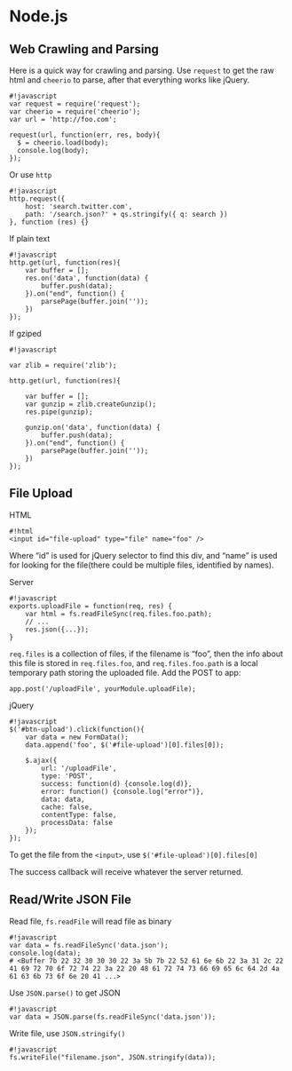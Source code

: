Node.js
=======

Web Crawling and Parsing
------------------------

Here is a quick way for crawling and parsing. Use ``request`` to get the raw html and ``cheerio`` to parse, after that everything works like jQuery.

    #!javascript
    var request = require('request');
    var cheerio = require('cheerio');
    var url = 'http://foo.com';
     
    request(url, function(err, res, body){
      $ = cheerio.load(body);
      console.log(body);
    });

Or use ``http``

    #!javascript
    http.request({    
        host: 'search.twitter.com', 
        path: '/search.json?' + qs.stringify({ q: search }) 
    }, function (res) {}

If plain text

    #!javascript
    http.get(url, function(res){
        var buffer = [];
        res.on('data', function(data) {
            buffer.push(data);
        }).on("end", function() {
            parsePage(buffer.join(''));
        })
    });

If gziped

    #!javascript

    var zlib = require('zlib');

    http.get(url, function(res){
      
        var buffer = [];
        var gunzip = zlib.createGunzip();            
        res.pipe(gunzip);

        gunzip.on('data', function(data) {
            buffer.push(data);
        }).on("end", function() {
            parsePage(buffer.join(''));
        })
    });


File Upload
-----------

HTML

    #!html
    <input id="file-upload" type="file" name="foo" />

Where “id” is used for jQuery selector to find this div, and “name” is used for looking for the file(there could be multiple files, identified by names).

Server
    
    #!javascript
    exports.uploadFile = function(req, res) {
        var html = fs.readFileSync(req.files.foo.path);
        // ...
        res.json({...});
    }

``req.files`` is a collection of files, if the filename is “foo”, then the info about this file is stored in ``req.files.foo``, and ``req.files.foo.path`` is a local temporary path storing the uploaded file. Add the POST to app:

    app.post('/uploadFile', yourModule.uploadFile);

jQuery

    #!javascript
    $('#btn-upload').click(function(){
        var data = new FormData();
        data.append('foo', $('#file-upload')[0].files[0]);

        $.ajax({
            url: '/uploadFile',  
            type: 'POST',
            success: function(d) {console.log(d)},
            error: function() {console.log("error")},
            data: data,
            cache: false,
            contentType: false,
            processData: false
        });
    });

To get the file from the ``<input>``, use ``$('#file-upload')[0].files[0]``

The success callback will receive whatever the server returned.

Read/Write JSON File
---------------

Read file, ``fs.readFile`` will read file as binary

    #!javascript
    var data = fs.readFileSync('data.json');
    console.log(data);
    # <Buffer 7b 22 32 30 30 30 22 3a 5b 7b 22 52 61 6e 6b 22 3a 31 2c 22 41 69 72 70 6f 72 74 22 3a 22 20 48 61 72 74 73 66 69 65 6c 64 2d 4a 61 63 6b 73 6f 6e 20 41 ...>

Use ``JSON.parse()`` to get JSON

    #!javascript
    var data = JSON.parse(fs.readFileSync('data.json'));

Write file, use ``JSON.stringify()``

    #!javascript
    fs.writeFile("filename.json", JSON.stringify(data));








